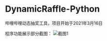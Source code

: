 # DynamicRaffle-Python
哔哩哔哩动态抽奖工具，项目开始于2021年3月16日

程序功能展示部分截图：
![截图1](https://user-images.githubusercontent.com/75879378/112116751-90f29f00-8bf5-11eb-897f-ae66a179df97.png)

